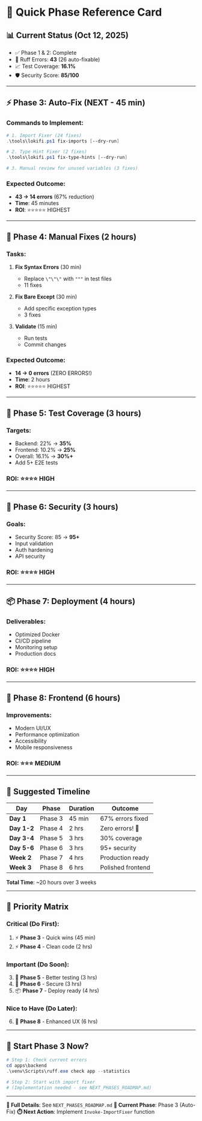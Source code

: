# 🚀 Quick Phase Reference Card

## 📊 Current Status (Oct 12, 2025)
- ✅ Phase 1 & 2: Complete
- 🎯 Ruff Errors: **43** (26 auto-fixable)
- 📈 Test Coverage: **16.1%**
- 🛡️ Security Score: **85/100**

---

## ⚡ Phase 3: Auto-Fix (NEXT - 45 min)

### Commands to Implement:
```powershell
# 1. Import Fixer (24 fixes)
.\tools\lokifi.ps1 fix-imports [--dry-run]

# 2. Type Hint Fixer (2 fixes)
.\tools\lokifi.ps1 fix-type-hints [--dry-run]

# 3. Manual review for unused variables (3 fixes)
```

### Expected Outcome:
- **43 → 14 errors** (67% reduction)
- **Time**: 45 minutes
- **ROI**: ⭐⭐⭐⭐⭐ HIGHEST

---

## 🔧 Phase 4: Manual Fixes (2 hours)

### Tasks:
1. **Fix Syntax Errors** (30 min)
   - Replace `\"\"\"` with `"""` in test files
   - 11 fixes

2. **Fix Bare Except** (30 min)
   - Add specific exception types
   - 3 fixes

3. **Validate** (15 min)
   - Run tests
   - Commit changes

### Expected Outcome:
- **14 → 0 errors** (ZERO ERRORS!)
- **Time**: 2 hours
- **ROI**: ⭐⭐⭐⭐⭐ HIGHEST

---

## 🧪 Phase 5: Test Coverage (3 hours)

### Targets:
- Backend: 22% → **35%**
- Frontend: 10.2% → **25%**
- Overall: 16.1% → **30%+**
- Add 5+ E2E tests

### ROI: ⭐⭐⭐⭐ HIGH

---

## 🔐 Phase 6: Security (3 hours)

### Goals:
- Security Score: 85 → **95+**
- Input validation
- Auth hardening
- API security

### ROI: ⭐⭐⭐⭐ HIGH

---

## 📦 Phase 7: Deployment (4 hours)

### Deliverables:
- Optimized Docker
- CI/CD pipeline
- Monitoring setup
- Production docs

### ROI: ⭐⭐⭐⭐ HIGH

---

## 🎨 Phase 8: Frontend (6 hours)

### Improvements:
- Modern UI/UX
- Performance optimization
- Accessibility
- Mobile responsiveness

### ROI: ⭐⭐⭐ MEDIUM

---

## 📅 Suggested Timeline

| Day | Phase | Duration | Outcome |
|-----|-------|----------|---------|
| **Day 1** | Phase 3 | 45 min | 67% errors fixed |
| **Day 1-2** | Phase 4 | 2 hrs | Zero errors! 🎉 |
| **Day 3-4** | Phase 5 | 3 hrs | 30% coverage |
| **Day 5-6** | Phase 6 | 3 hrs | 95+ security |
| **Week 2** | Phase 7 | 4 hrs | Production ready |
| **Week 3** | Phase 8 | 6 hrs | Polished frontend |

**Total Time**: ~20 hours over 3 weeks

---

## 🎯 Priority Matrix

### Critical (Do First):
1. ⚡ **Phase 3** - Quick wins (45 min)
2. ⚡ **Phase 4** - Clean code (2 hrs)

### Important (Do Soon):
3. 🧪 **Phase 5** - Better testing (3 hrs)
4. 🔐 **Phase 6** - Secure (3 hrs)
5. 📦 **Phase 7** - Deploy ready (4 hrs)

### Nice to Have (Do Later):
6. 🎨 **Phase 8** - Enhanced UX (6 hrs)

---

## 🚀 Start Phase 3 Now?

```powershell
# Step 1: Check current errors
cd apps\backend
.\venv\Scripts\ruff.exe check app --statistics

# Step 2: Start with import fixer
# (Implementation needed - see NEXT_PHASES_ROADMAP.md)
```

---

**📄 Full Details**: See `NEXT_PHASES_ROADMAP.md`
**🎯 Current Phase**: Phase 3 (Auto-Fix)
**⏱️ Next Action**: Implement `Invoke-ImportFixer` function

